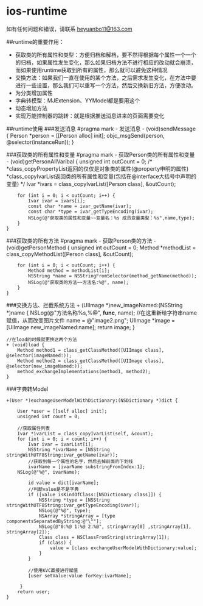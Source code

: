 # ios-runtime

如有任何问题和错误，请联系 heyuanbo11@163.com

##runtime的重要作用：

- 获取类的所有属性和类型：方便归档和解档，要不然得根据每个属性一个一个的归档，如果属性发生变化，那么如果归档方法不进行相应的改动就会崩溃，而如果使用runtime获取到所有的属性，那么就可以避免这种情况
- 交换方法：如果我们一直在使用的某个方法，之后需求发生变化，在方法中要进行一些设置，那么我们可以重写一个方法，然后交换新旧方法，方便改动。
- 为分类增加属性
- 字典转模型：MJExtension、YYModel都是要用这个
- 动态增加方法
- 实现万能控制器的跳转：就是根据推送消息进来的页面需要变化

##runtime使用
###发送消息
    #pragma mark - 发送消息
	- (void)sendMessage {
    	Person *person = [[Person alloc] init];
    	objc_msgSend(person, @selector(instanceRun));
	}

###获取类的所有属性和变量
	#pragma mark - 获取Person类的所有属性和变量
	- (void)getPersonAllVaribal {
    	unsigned int outCount = 0;
    	/*
     	*class_copyPropertyList返回的仅仅是对象类的属性(@property申明的属性)
     	*class_copyIvarList返回类的所有属性和变量(包括在@interface大括号中声明的变量)
     	*/
    	Ivar *ivars = class_copyIvarList([Person class], &outCount);
    
    	for (int i = 0; i < outCount; i++) {
        	Ivar ivar = ivars[i];
        	const char *name = ivar_getName(ivar);
        	const char *type = ivar_getTypeEncoding(ivar);
        	NSLog(@"获取类的属性和变量~~变量名：%s 成员变量类型：%s",name,type);
    	}
	}

###获取类的所有方法
	#pragma mark - 获取Person类的方法
	- (void)getPersonMethod {
    	unsigned int outCount = 0;
    	Method *methodList = class_copyMethodList([Person class], &outCount);
    
    	for (int i = 0; i < outCount; i++) {
        	Method method = methodList[i];
        	NSString *name = NSStringFromSelector(method_getName(method));
        	NSLog(@"获取类的方法~~方法名:%@", name);
    	}
	}

###交换方法、拦截系统方法
	+ (UIImage *)new_imageNamed:(NSString *)name {
    	NSLog(@"方法名称%s,%@", __func__, name);
    	//在这重新给字符串name赋值，从而改变图片文件
    	name = @"image2.png";
    	UIImage *image = [UIImage new_imageNamed:name];
    	return image;
	}

	//在load的时候就更换这两个方法
	+ (void)load {
    	Method method1 = class_getClassMethod([UIImage class], @selector(imageNamed:));
    	Method method2 = class_getClassMethod([UIImage class], @selector(new_imageNamed:));
    	method_exchangeImplementations(method1, method2);
	}

###字典转Model

	+(User *)exchangeUserModelWithDictionary:(NSDictionary *)dict {
    
    	User *user = [[self alloc] init];
    	unsigned int count = 0;
    
    	//获取属性列表
    	Ivar *ivarList = class_copyIvarList(self, &count);
    	for (int i = 0; i < count; i++) {
        	Ivar ivar = ivarList[i];
        	NSString *ivarName = [NSString stringWithUTF8String:ivar_getName(ivar)];
        	//获取到每一个属性的名字，然后去掉前面的下划线
        	ivarName = [ivarName substringFromIndex:1];
       	NSLog(@"%@", ivarName);
        
        	id value = dict[ivarName];
        	//判断value是不是字典
        	if ([value isKindOfClass:[NSDictionary class]]) {
            	NSString *type = [NSString stringWithUTF8String:ivar_getTypeEncoding(ivar)];
            	NSLog(@"%@", type);
            	NSArray *stringArray = [type componentsSeparatedByString:@"\""];
            	NSLog(@"0:%@ 1:%@ 2:%@", stringArray[0] ,stringArray[1], stringArray[2]);
            	Class class = NSClassFromString(stringArray[1]);
            	if (class) {
                	value = [class exchangeUserModelWithDictionary:value];
            	}
        	}
        
        	//使用KVC直接进行赋值
        	[user setValue:value forKey:ivarName];

    	 }
    	return user;
	}

